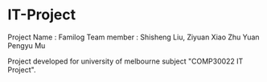 # IT-Project
Project Name : Familog
Team member : Shisheng Liu,
              Ziyuan Xiao
              Zhu Yuan
              Pengyu Mu
              
Project developed for university of melbourne subject "COMP30022 IT Project".

